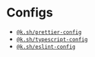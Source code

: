 # Configs

- [`@k.sh/prettier-config`](/packages/prettier-config)
- [`@k.sh/typescript-config`](/packages/typescript-config)
- [`@k.sh/eslint-config`](/packages/eslint-config)
